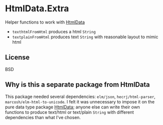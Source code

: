 # HtmlData.Extra

Helper functions to work with [HtmlData](https://package.elm-lang.org/packages/choonkeat/html-data)

- `texthtmlFromHtml` produces a html `String`
- `textplainFromHtml` produces text `String` with reasonable layout to mimic html

## License

BSD

## Why is this a separate package from HtmlData

This package needed several dependencies: `elm/json`, `hecrj/html-parser`, `marcosh/elm-html-to-unicode`. I felt it was unnecessary to impose it on the pure data type package [HtmlData](https://package.elm-lang.org/packages/choonkeat/html-data); anyone else can write their own functions to produce text/html or text/plain `String` with different dependencies than what I've chosen.